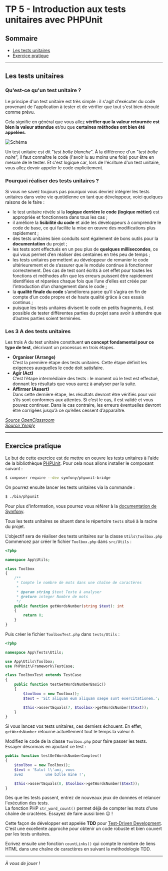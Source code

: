 # TP 5 - Introduction aux tests unitaires avec PHPUnit

## Sommaire
-  [Les tests unitaires](#Les-tests-unitaires)
-  [Exercice pratique](#Exercice-pratique)

---

## Les tests unitaires

### Qu'est-ce qu'un test unitaire ?
Le principe d'un test unitaire est très simple : il s'agit d'exécuter du code provenant de l'application à tester et de vérifier que tout s'est bien déroulé comme prévu.

Cela signifie en général que vous allez **vérifier que la valeur retournée est bien la valeur attendue** et/ou que **certaines méthodes ont bien été appelées**.

![Schéma](entree-sortie.png "Boîte blanche")

Un test unitaire est dit "*test boîte blanche*". À la différence d'un "*test boîte noire*", il faut connaître le code (l'avoir lu au moins une fois) pour être en mesure de le tester. Et c'est logique car, lors de l'écriture d'un test unitaire, vous allez devoir appeler le code explicitement.

### Pourquoi réaliser des tests unitaires ?

Si vous ne savez toujours pas pourquoi vous devriez intégrer les tests unitaires dans votre vie quotidienne en tant que développeur, voici quelques raisons de le faire :

-  le test unitaire révèle si la **logique derrière le code (logique métier)** est appropriée et fonctionnera dans tous les cas ;
-  il améliore la **lisibilité du code** et aide les développeurs à comprendre le code de base, ce qui facilite la mise en œuvre des modifications plus rapidement ;
-  des tests unitaires bien conduits sont également de bons outils pour la **documentation** du projet ;
-  les tests sont effectués en un peu plus de **quelques millisecondes**, ce qui vous permet d’en réaliser des centaines en très peu de temps ;
-  les tests unitaires permettent au développeur de remanier le code ultérieurement et de s’assurer que le module continue à fonctionner correctement. Des cas de test sont écrits à cet effet pour toutes les fonctions et méthodes afin que les erreurs puissent être rapidement identifiées et réparées chaque fois que l’une d’elles est créée par l’introduction d’un changement dans le code ;
-  la **qualité finale du code** s’améliorera parce qu’il s’agira en fin de compte d’un code propre et de haute qualité grâce à ces essais continus ;
-  puisque les tests unitaires divisent le code en petits fragments, il est possible de tester différentes parties du projet sans avoir à attendre que d’autres parties soient terminées.

### Les 3 A des tests unitaires

Les trois A du test unitaire constituent **un concept fondamental pour ce type de test**, décrivant un processus en trois étapes.

-  **Organiser (Arrange)**  
C’est la première étape des tests unitaires. Cette étape définit les exigences auxquelles le code doit satisfaire.
-  **Agir (Act)**   
C’est l’étape intermédiaire des tests : le moment où le test est effectué, donnant les résultats que vous aurez à analyser par la suite.
-  **Affirmer (Assert)**   
Dans cette dernière étape, les résultats devront être vérifiés pour voir s’ils sont conformes aux attentes. Si c’est le cas, il est validé et vous pouvez continuer. Dans le cas contraire, les erreurs éventuelles devront être corrigées jusqu’à ce qu’elles cessent d’apparaître.

*[Source OpenClassroom](https://openclassrooms.com/fr/courses/4087056-testez-et-suivez-letat-de-votre-application-php/4419446-premiers-pas-avec-phpunit-et-les-tests-unitaires)*   
*[Source Yeeply](https://fr.yeeply.com/blog/test-unitaire-comment-sy-prendre/)*

---

## Exercice pratique

Le but de cette exercice est de mettre en oeuvre les tests unitaires à l'aide de la bibliothèque [PHPUnit](https://phpunit.readthedocs.io/en/7.5/).
Pour cela nous allons installer le composant suivant :
```bash
$ composer require --dev symfony/phpunit-bridge
```

On pourrez ensuite lancer les tests unitaires via la commande :
```bash
$ ./bin/phpunit
```

Pour plus d'information, vous pourrez vous référer à la [documentation de Symfony](https://symfony.com/doc/current/testing.html#the-phpunit-testing-framework).

Tous les tests unitaires se situent dans le répertoire `tests` situé à la racine du projet.

L'objectif sera de réaliser des tests unitaires sur la classe `Utils\Toolbox.php`
Commencez par créer le fichier `Toolbox.php` dans `src/Utils` :
```php
<?php

namespace App\Utils;

class Toolbox
{
    /**
     * Compte le nombre de mots dans une chaîne de caractères
     *
     * @param string $text Texte à analyser
     * @return integer Nombre de mots
     */
    public function getWordsNumber(string $text): int
    {
        return 0;
    }
}
```

Puis créer le fichier `ToolboxTest.php` dans `tests/Utils` :
```php
<?php

namespace App\Tests\Utils;

use App\Utils\Toolbox;
use PHPUnit\Framework\TestCase;

class ToolboxTest extends TestCase
{
    public function testGetWordsNumberBasic()
    {
        $toolbox = new Toolbox();
        $text = 'Sit aliquam eum aliquam saepe sunt exercitationem.';

        $this->assertEquals(7, $toolbox->getWordsNumber($text));
    }
}
```

Si vous lancez vos tests unitaires, ces derniers échouent. En effet, `getWordsNumber` retourne actuellement tout le temps la valeur `0`.

Modifiez le code de la classe `Toolbox.php` pour faire passer les tests.
Essayer désormais en ajoutant ce test :
```php
public function testGetWordsNumberComplex()
{
    $toolbox = new Toolbox();
    $text = 'Salut l\'ami, vous
    avez          une b3lle mine !';

    $this->assertEquals(8, $toolbox->getWordsNumber($text));
}
```
Dès que les tests passent, entrez de nouveaux jeux de données et relancer l'exécution des tests.  
La fonction PHP `str_word_count()` permet déjà de compter les mots d'une chaîne de cractères. Essayez de faire aussi bien 😉 !

Cette façon de développer est appelée **TDD** pour [Test-Driven Development](https://fr.wikipedia.org/wiki/Test_driven_development). C'est une excellente approche pour obtenir un code robuste et bien couvert par les tests unitaires.

Ecrivez ensuite une fonction `countLinks()` qui compte le nombre de liens HTML dans une chaîne de caractères en suivant la méthodologie TDD.   

---

*À vous de jouer !*
